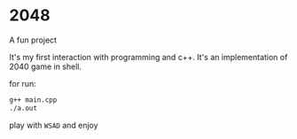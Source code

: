 # 2048
A fun project

It's my first interaction with programming and c++.
It's an implementation of 2040 game in shell.

for run:
```sh
g++ main.cpp
./a.out
```

play with `WSAD` and enjoy
